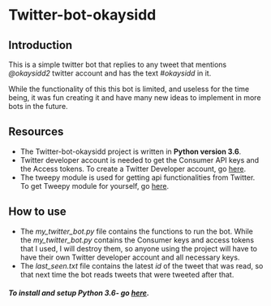 # Twitter-bot-okaysidd
## Introduction
This is a simple twitter bot that replies to any tweet that mentions <i>@okaysidd2</i> twitter account and has the text <i>#okaysidd</i> in it.

While the functionality of this this bot is limited, and useless for the time being, it was fun creating it and have many new ideas to implement in more bots in the future.

## Resources
- The Twitter-bot-okaysidd project is written in **Python version 3.6**.
- Twitter developer account is needed to get the Consumer API keys and the Access tokens. To create a Twitter Developer account, go [here](https://developer.twitter.com/).
- The tweepy module is used for getting api functionalities from Twitter. To get Tweepy module for yourself, go [here](https://github.com/tweepy/tweepy).

## How to use
- The <i>my_twitter_bot.py</i> file contains the functions to run the bot.
While the <i>my_twitter_bot.py</i> contains the Consumer keys and access tokens that I used, I will destroy them, so anyone using the project will have to have their own Twitter developer account and all necessary keys.
- The <i>last_seen.txt</i> file contains the latest <i>id</i> of the tweet that was read, so that next time the bot reads tweets that were tweeted after that.

##### To install and setup Python 3.6- go [here](about:blank).
